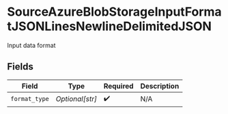 # SourceAzureBlobStorageInputFormatJSONLinesNewlineDelimitedJSON

Input data format


## Fields

| Field              | Type               | Required           | Description        |
| ------------------ | ------------------ | ------------------ | ------------------ |
| `format_type`      | *Optional[str]*    | :heavy_check_mark: | N/A                |